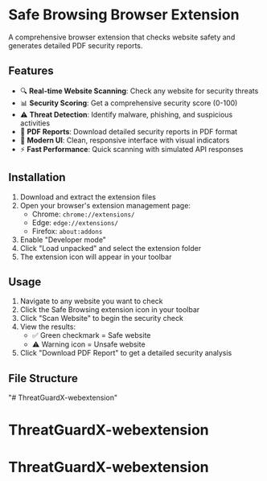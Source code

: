 # Safe Browsing Browser Extension

A comprehensive browser extension that checks website safety and generates detailed PDF security reports.

## Features

- 🔍 **Real-time Website Scanning**: Check any website for security threats
- 📊 **Security Scoring**: Get a comprehensive security score (0-100)
- ⚠️ **Threat Detection**: Identify malware, phishing, and suspicious activities
- 📄 **PDF Reports**: Download detailed security reports in PDF format
- 🎨 **Modern UI**: Clean, responsive interface with visual indicators
- ⚡ **Fast Performance**: Quick scanning with simulated API responses

## Installation

1. Download and extract the extension files
2. Open your browser's extension management page:
   - Chrome: `chrome://extensions/`
   - Edge: `edge://extensions/`
   - Firefox: `about:addons`
3. Enable "Developer mode"
4. Click "Load unpacked" and select the extension folder
5. The extension icon will appear in your toolbar

## Usage

1. Navigate to any website you want to check
2. Click the Safe Browsing extension icon in your toolbar
3. Click "Scan Website" to begin the security check
4. View the results:
   - ✅ Green checkmark = Safe website
   - ⚠️ Warning icon = Unsafe website
5. Click "Download PDF Report" to get a detailed security analysis

## File Structure
"# ThreatGuardX-webextension" 
# ThreatGuardX-webextension
# ThreatGuardX-webextension
